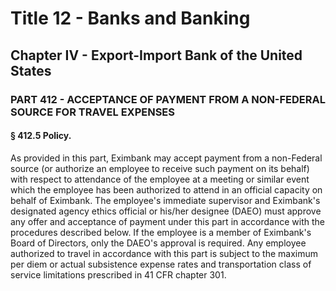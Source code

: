 
# Title 12 - Banks and Banking
## Chapter IV - Export-Import Bank of the United States
### PART 412 - ACCEPTANCE OF PAYMENT FROM A NON-FEDERAL SOURCE FOR TRAVEL EXPENSES
#### § 412.5 Policy.

As provided in this part, Eximbank may accept payment from a non-Federal source (or authorize an employee to receive such payment on its behalf) with respect to attendance of the employee at a meeting or similar event which the employee has been authorized to attend in an official capacity on behalf of Eximbank. The employee's immediate supervisor and Eximbank's designated agency ethics official or his/her designee (DAEO) must approve any offer and acceptance of payment under this part in accordance with the procedures described below. If the employee is a member of Eximbank's Board of Directors, only the DAEO's approval is required. Any employee authorized to travel in accordance with this part is subject to the maximum per diem or actual subsistence expense rates and transportation class of service limitations prescribed in 41 CFR chapter 301.
